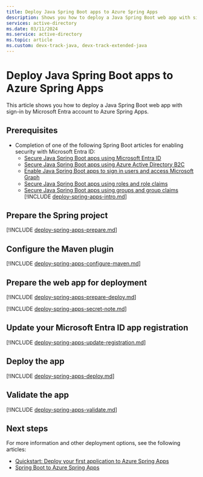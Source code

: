 ```yaml
---
title: Deploy Java Spring Boot apps to Azure Spring Apps
description: Shows you how to deploy a Java Spring Boot web app with sign-in by Microsoft Entra account to Azure Spring Apps.
services: active-directory
ms.date: 03/11/2024
ms.service: active-directory
ms.topic: article
ms.custom: devx-track-java, devx-track-extended-java
---
```


# Deploy Java Spring Boot apps to Azure Spring Apps

This article shows you how to deploy a Java Spring Boot web app with sign-in by Microsoft Entra account to Azure Spring Apps.

## Prerequisites

- Completion of one of the following Spring Boot articles for enabling security with Microsoft Entra ID:
  - [Secure Java Spring Boot apps using Microsoft Entra ID](enable-spring-boot-webapp-authentication-entra-id.md)
  - [Secure Java Spring Boot apps using Azure Active Directory B2C](enable-spring-boot-webapp-authentication-azure-ad-b2c.md)
  - [Enable Java Spring Boot apps to sign in users and access Microsoft Graph](enable-spring-boot-webapp-authorization-entra-id.md)
  - [Secure Java Spring Boot apps using roles and role claims   ](enable-spring-boot-webapp-authorization-role-entra-id.md)
  - [Secure Java Spring Boot apps using groups and group claims](enable-spring-boot-webapp-authorization-group-entra-id.md)
[!INCLUDE [deploy-spring-apps-intro.md](includes/deploy-spring-apps-intro.md)]

## Prepare the Spring project

[!INCLUDE [deploy-spring-apps-prepare.md](includes/deploy-spring-apps-prepare.md)]

## Configure the Maven plugin

[!INCLUDE [deploy-spring-apps-configure-maven.md](includes/deploy-spring-apps-configure-maven.md)]

## Prepare the web app for deployment

[!INCLUDE [deploy-spring-apps-prepare-deploy.md](includes/deploy-spring-apps-prepare-deploy.md)]

[!INCLUDE [deploy-spring-apps-secret-note.md](includes/deploy-spring-apps-secret-note.md)]

## Update your Microsoft Entra ID app registration

[!INCLUDE [deploy-spring-apps-update-registration.md](includes/deploy-spring-apps-update-registration.md)]

## Deploy the app

[!INCLUDE [deploy-spring-apps-deploy.md](includes/deploy-spring-apps-deploy.md)]

## Validate the app

[!INCLUDE [deploy-spring-apps-validate.md](includes/deploy-spring-apps-validate.md)]

## Next steps

For more information and other deployment options, see the following articles:

- [Quickstart: Deploy your first application to Azure Spring Apps](/azure/spring-apps/enterprise/quickstart?tabs=Azure-portal%2CAzure-portal-maven-plugin-ent%2CConsumption-workload&pivots=sc-enterprise)
- [Spring Boot to Azure Spring Apps](../migration/migrate-spring-boot-to-azure-spring-apps.md)
